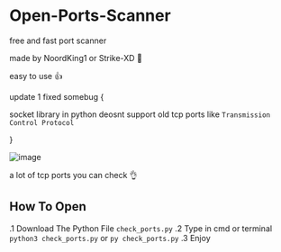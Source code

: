 # Open-Ports-Scanner

free and fast port scanner

made by NoordKing1 or Strike-XD 💖

easy to use 👍

update 1 fixed somebug {

  socket library in python deosnt support old tcp ports like `Transmission Control Protocol`

}


![image](https://user-images.githubusercontent.com/73787446/124304198-392ed280-db18-11eb-8a0e-747c2a3faa2b.png)


a lot of tcp ports you can check 👌

## How To Open

.1 Download The Python File `check_ports.py`
.2 Type in cmd or terminal `python3 check_ports.py` or `py check_ports.py`
.3 Enjoy
